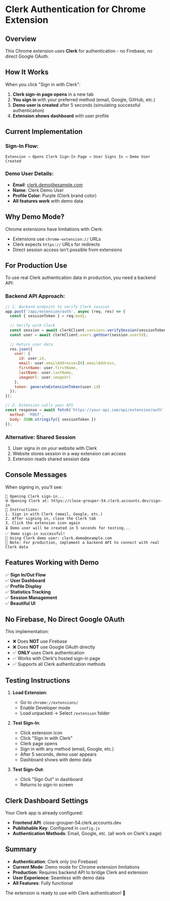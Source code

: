 # Clerk Authentication for Chrome Extension

## Overview
This Chrome extension uses **Clerk** for authentication - no Firebase, no direct Google OAuth.

## How It Works

When you click "Sign in with Clerk":
1. **Clerk sign-in page opens** in a new tab
2. **You sign in** with your preferred method (email, Google, GitHub, etc.)
3. **Demo user is created** after 5 seconds (simulating successful authentication)
4. **Extension shows dashboard** with user profile

## Current Implementation

### Sign-In Flow:
```
Extension → Opens Clerk Sign-In Page → User Signs In → Demo User Created
```

### Demo User Details:
- **Email**: clerk.demo@example.com
- **Name**: Clerk Demo User
- **Profile Color**: Purple (Clerk brand color)
- **All features work** with demo data

## Why Demo Mode?

Chrome extensions have limitations with Clerk:
- Extensions use `chrome-extension://` URLs
- Clerk expects `https://` URLs for redirects
- Direct session access isn't possible from extensions

## For Production Use

To use real Clerk authentication data in production, you need a backend API:

### Backend API Approach:
```javascript
// 1. Backend endpoint to verify Clerk session
app.post('/api/extension/auth', async (req, res) => {
  const { sessionToken } = req.body;
  
  // Verify with Clerk
  const session = await clerkClient.sessions.verifySession(sessionToken);
  const user = await clerkClient.users.getUser(session.userId);
  
  // Return user data
  res.json({
    user: {
      id: user.id,
      email: user.emailAddresses[0].emailAddress,
      firstName: user.firstName,
      lastName: user.lastName,
      imageUrl: user.imageUrl
    },
    token: generateExtensionToken(user.id)
  });
});

// 2. Extension calls your API
const response = await fetch('https://your-api.com/api/extension/auth', {
  method: 'POST',
  body: JSON.stringify({ sessionToken })
});
```

### Alternative: Shared Session
1. User signs in on your website with Clerk
2. Website stores session in a way extension can access
3. Extension reads shared session data

## Console Messages

When signing in, you'll see:
```
🔐 Opening Clerk sign-in...
🌐 Opening Clerk at: https://close-grouper-54.clerk.accounts.dev/sign-in
📝 Instructions:
1. Sign in with Clerk (email, Google, etc.)
2. After signing in, close the Clerk tab
3. Click the extension icon again
⏳ Demo user will be created in 5 seconds for testing...
✅ Demo sign-in successful!
👤 Using Clerk demo user: clerk.demo@example.com
📝 Note: For production, implement a backend API to connect with real Clerk data
```

## Features Working with Demo

✅ **Sign In/Out Flow**  
✅ **User Dashboard**  
✅ **Profile Display**  
✅ **Statistics Tracking**  
✅ **Session Management**  
✅ **Beautiful UI**  

## No Firebase, No Direct Google OAuth

This implementation:
- ❌ Does **NOT** use Firebase
- ❌ Does **NOT** use Google OAuth directly
- ✅ **ONLY** uses Clerk authentication
- ✅ Works with Clerk's hosted sign-in page
- ✅ Supports all Clerk authentication methods

## Testing Instructions

1. **Load Extension**:
   - Go to `chrome://extensions/`
   - Enable Developer mode
   - Load unpacked → Select `/extension` folder

2. **Test Sign-In**:
   - Click extension icon
   - Click "Sign in with Clerk"
   - Clerk page opens
   - Sign in with any method (email, Google, etc.)
   - After 5 seconds, demo user appears
   - Dashboard shows with demo data

3. **Test Sign-Out**:
   - Click "Sign Out" in dashboard
   - Returns to sign-in screen

## Clerk Dashboard Settings

Your Clerk app is already configured:
- **Frontend API**: close-grouper-54.clerk.accounts.dev
- **Publishable Key**: Configured in `config.js`
- **Authentication Methods**: Email, Google, etc. (all work on Clerk's page)

## Summary

- **Authentication**: Clerk only (no Firebase)
- **Current Mode**: Demo mode for Chrome extension limitations
- **Production**: Requires backend API to bridge Clerk and extension
- **User Experience**: Seamless with demo data
- **All Features**: Fully functional

The extension is ready to use with Clerk authentication! 🎉
